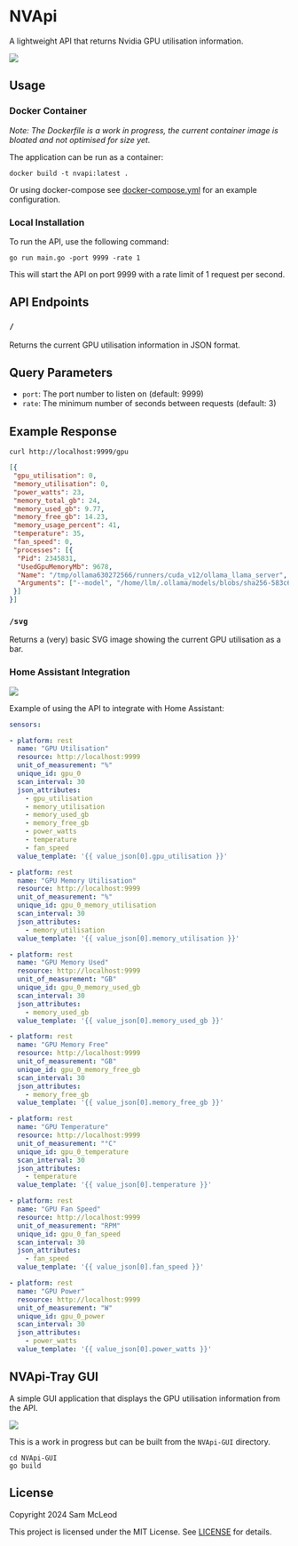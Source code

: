 # NVApi

A lightweight API that returns Nvidia GPU utilisation information.

![](screenshots/json_response.png)

## Usage

### Docker Container

_Note: The Dockerfile is a work in progress, the current container image is bloated and not optimised for size yet._

The application can be run as a container:

```shell
docker build -t nvapi:latest .
```

Or using docker-compose see [docker-compose.yml](docker-compose.yml) for an example configuration.

### Local Installation

To run the API, use the following command:

```shell
go run main.go -port 9999 -rate 1
```

This will start the API on port 9999 with a rate limit of 1 request per second.

## API Endpoints

### `/`

Returns the current GPU utilisation information in JSON format.

## Query Parameters

* `port`: The port number to listen on (default: 9999)
* `rate`: The minimum number of seconds between requests (default: 3)

## Example Response

```shell
curl http://localhost:9999/gpu
```

```json
[{
 "gpu_utilisation": 0,
 "memory_utilisation": 0,
 "power_watts": 23,
 "memory_total_gb": 24,
 "memory_used_gb": 9.77,
 "memory_free_gb": 14.23,
 "memory_usage_percent": 41,
 "temperature": 35,
 "fan_speed": 0,
 "processes": [{
  "Pid": 2345831,
  "UsedGpuMemoryMb": 9678,
  "Name": "/tmp/ollama630272566/runners/cuda_v12/ollama_llama_server",
  "Arguments": ["--model", "/home/llm/.ollama/models/blobs/sha256-583c616da14b82930f887f991ab446711da0b029166200b67892d7c9f8f45958", "--ctx-size", "12288", "--batch-size", "512", "--embedding", "--log-disable", "--n-gpu-layers", "33", "--flash-attn", "--parallel", "6", "--port", "42161"]
 }]
}]
```

### `/svg`

Returns a (very) basic SVG image showing the current GPU utilisation as a bar.

### Home Assistant Integration

![](screenshots/home-assistant-integration-2.png)

Example of using the API to integrate with Home Assistant:

```yaml
sensors:

- platform: rest
  name: "GPU Utilisation"
  resource: http://localhost:9999
  unit_of_measurement: "%"
  unique_id: gpu_0
  scan_interval: 30
  json_attributes:
    - gpu_utilisation
    - memory_utilisation
    - memory_used_gb
    - memory_free_gb
    - power_watts
    - temperature
    - fan_speed
  value_template: '{{ value_json[0].gpu_utilisation }}'

- platform: rest
  name: "GPU Memory Utilisation"
  resource: http://localhost:9999
  unit_of_measurement: "%"
  unique_id: gpu_0_memory_utilisation
  scan_interval: 30
  json_attributes:
    - memory_utilisation
  value_template: '{{ value_json[0].memory_utilisation }}'

- platform: rest
  name: "GPU Memory Used"
  resource: http://localhost:9999
  unit_of_measurement: "GB"
  unique_id: gpu_0_memory_used_gb
  scan_interval: 30
  json_attributes:
    - memory_used_gb
  value_template: '{{ value_json[0].memory_used_gb }}'

- platform: rest
  name: "GPU Memory Free"
  resource: http://localhost:9999
  unit_of_measurement: "GB"
  unique_id: gpu_0_memory_free_gb
  scan_interval: 30
  json_attributes:
    - memory_free_gb
  value_template: '{{ value_json[0].memory_free_gb }}'

- platform: rest
  name: "GPU Temperature"
  resource: http://localhost:9999
  unit_of_measurement: "°C"
  unique_id: gpu_0_temperature
  scan_interval: 30
  json_attributes:
    - temperature
  value_template: '{{ value_json[0].temperature }}'

- platform: rest
  name: "GPU Fan Speed"
  resource: http://localhost:9999
  unit_of_measurement: "RPM"
  unique_id: gpu_0_fan_speed
  scan_interval: 30
  json_attributes:
    - fan_speed
  value_template: '{{ value_json[0].fan_speed }}'

- platform: rest
  name: "GPU Power"
  resource: http://localhost:9999
  unit_of_measurement: "W"
  unique_id: gpu_0_power
  scan_interval: 30
  json_attributes:
    - power_watts
  value_template: '{{ value_json[0].power_watts }}'
```

## NVApi-Tray GUI

A simple GUI application that displays the GPU utilisation information from the API.

![](screenshots/NVApiGUI.png)

This is a work in progress but can be built from the `NVApi-GUI` directory.

```shell
cd NVApi-GUI
go build
```

## License

Copyright 2024 Sam McLeod

This project is licensed under the MIT License. See [LICENSE](LICENSE) for details.
